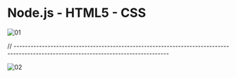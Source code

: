 # Node.js - HTML5 - CSS

![01](https://user-images.githubusercontent.com/54984550/69272411-c867ca80-0c00-11ea-96d6-e4343a7e7219.PNG)

// -------------------------------------------------------------------------------------------------------------------------------------

![02](https://user-images.githubusercontent.com/54984550/69272464-dfa6b800-0c00-11ea-84fc-bba39ce55a94.PNG)

